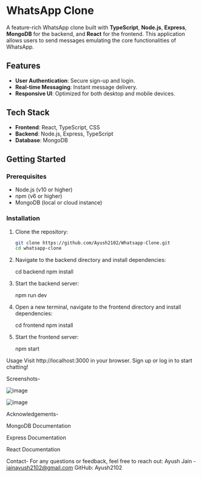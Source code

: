 # WhatsApp Clone

A feature-rich WhatsApp clone built with **TypeScript**, **Node.js**, **Express**, **MongoDB** for the backend, and **React** for the frontend. This application allows users to send messages emulating the core functionalities of WhatsApp.

## Features

- **User Authentication**: Secure sign-up and login.
- **Real-time Messaging**: Instant message delivery.
- **Responsive UI**: Optimized for both desktop and mobile devices.

## Tech Stack

- **Frontend**: React, TypeScript, CSS
- **Backend**: Node.js, Express, TypeScript
- **Database**: MongoDB

## Getting Started

### Prerequisites

- Node.js (v10 or higher)
- npm (v6 or higher)
- MongoDB (local or cloud instance)

### Installation

1. Clone the repository:

   ```bash
   git clone https://github.com/Ayush2102/Whatsapp-Clone.git
   cd whatsapp-clone

2. Navigate to the backend directory and install dependencies:

   cd backend
   npm install
   
3. Start the backend server:

   npm run dev

4. Open a new terminal, navigate to the frontend directory and install dependencies:

   cd frontend
   npm install

5. Start the frontend server:

   npm start


Usage
Visit http://localhost:3000 in your browser.
Sign up or log in to start chatting!


Screenshots-

![image](https://github.com/user-attachments/assets/16827057-4687-4a9d-9cfd-558b413070de)

![image](https://github.com/user-attachments/assets/44136eb7-3cee-4bf0-b825-6c88734f9b54)


Acknowledgements-


MongoDB Documentation

Express Documentation

React Documentation


Contact-
For any questions or feedback, feel free to reach out:
Ayush Jain - jainayush2102@gmail.com
GitHub: Ayush2102
